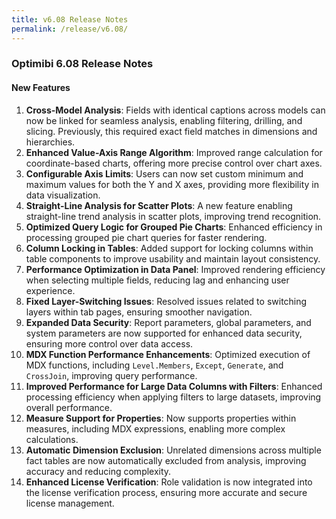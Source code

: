 ```yaml
---
title: v6.08 Release Notes
permalink: /release/v6.08/
---
```


### **Optimibi 6.08 Release Notes**

#### **New Features**

1. **Cross-Model Analysis**: Fields with identical captions across models can now be linked for seamless analysis, enabling filtering, drilling, and slicing. Previously, this required exact field matches in dimensions and hierarchies.
2. **Enhanced Value-Axis Range Algorithm**: Improved range calculation for coordinate-based charts, offering more precise control over chart axes.
3. **Configurable Axis Limits**: Users can now set custom minimum and maximum values for both the Y and X axes, providing more flexibility in data visualization.
4. **Straight-Line Analysis for Scatter Plots**: A new feature enabling straight-line trend analysis in scatter plots, improving trend recognition.
5. **Optimized Query Logic for Grouped Pie Charts**: Enhanced efficiency in processing grouped pie chart queries for faster rendering.
6. **Column Locking in Tables**: Added support for locking columns within table components to improve usability and maintain layout consistency.
7. **Performance Optimization in Data Panel**: Improved rendering efficiency when selecting multiple fields, reducing lag and enhancing user experience.
8. **Fixed Layer-Switching Issues**: Resolved issues related to switching layers within tab pages, ensuring smoother navigation.
9. **Expanded Data Security**: Report parameters, global parameters, and system parameters are now supported for enhanced data security, ensuring more control over data access.
10. **MDX Function Performance Enhancements**: Optimized execution of MDX functions, including `Level.Members`, `Except`, `Generate`, and `CrossJoin`, improving query performance.
11. **Improved Performance for Large Data Columns with Filters**: Enhanced processing efficiency when applying filters to large datasets, improving overall performance.
12. **Measure Support for Properties**: Now supports properties within measures, including MDX expressions, enabling more complex calculations.
13. **Automatic Dimension Exclusion**: Unrelated dimensions across multiple fact tables are now automatically excluded from analysis, improving accuracy and reducing complexity.
14. **Enhanced License Verification**: Role validation is now integrated into the license verification process, ensuring more accurate and secure license management.
